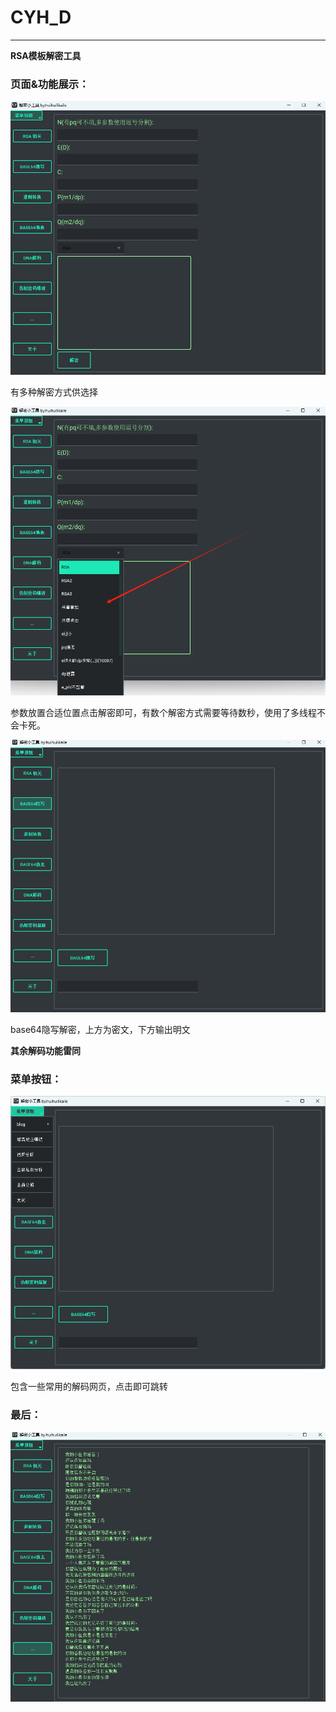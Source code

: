 # CYH_D

------

**RSA模板解密工具**

### 页面&功能展示：

![main_rsa](image\main_rsa.png)

有多种解密方式供选择

![c](image\c.png)

参数放置合适位置点击解密即可，有数个解密方式需要等待数秒，使用了多线程不会卡死。

![base64_steg](image\base64_steg.png)

base64隐写解密，上方为密文，下方输出明文

**其余解码功能雷同**

### 菜单按钮：

![cai](image\cai.png)

包含一些常用的解码网页，点击即可跳转

### 最后：

![s.png](image\s.png)